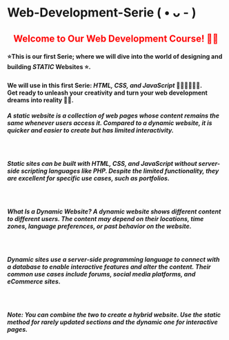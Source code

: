 # Web-Development-Serie ( • ᴗ - )
<h2 style="color:red" align="center">Welcome to Our Web Development Course! 👋🌐</h2> 
<h4>⭐This is our first Serie; where we will dive into the world of designing and building <strong><i>STATIC</i></strong> Websites ⭐.</h4>
<h4>We will use in this first Serie: <strong><i>HTML, CSS, and JavaScript</i></strong> 🧑🏻‍💻👩🏻‍💻. 
<br>Get ready to unleash your creativity and turn your web development dreams into reality 🚀💥.</h4>
<h5><bold><i>A static website</i></bold> is a collection of web pages whose content remains the same whenever users access it. Compared to a dynamic website, it is quicker and easier to create but has limited interactivity.</h5>
<br>
<h5>Static sites can be built with HTML, CSS, and JavaScript without server-side scripting languages like PHP. Despite the limited functionality, they are excellent for specific use cases, such as portfolios.</h5>

<br>
<h5>What Is a Dynamic Website?
A dynamic website shows different content to different users. The content may depend on their locations, time zones, language preferences, or past behavior on the website.</h5>
<br>
<h5>Dynamic sites use a server-side programming language to connect with a database to enable interactive features and alter the content. Their common use cases include forums, social media platforms, and eCommerce sites.</h5>
<br>
<h5>Note: You can combine the two to create a hybrid website. Use the static method for rarely updated sections and the dynamic one for interactive pages.</h5>
